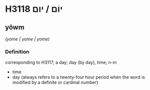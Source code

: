# H3118 יוֹם / יום

## yôwm

_(yome | yome | yome)_

### Definition

corresponding to H3117; a day; day (by day), time; n-m

- time
- day (always refers to a twenty-four hour period when the word is modified by a definite or cardinal number)
